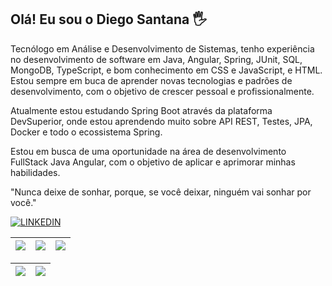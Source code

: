 
## Olá! Eu sou o Diego Santana 🖐
Tecnólogo em Análise e Desenvolvimento de Sistemas, tenho experiência no desenvolvimento de software em Java, Angular, Spring, JUnit, SQL, MongoDB, TypeScript, e bom conhecimento em CSS e JavaScript, e HTML.   
Estou sempre em buca de aprender novas tecnologias e padrões de desenvolvimento, com o objetivo de crescer pessoal e profissionalmente.
   
Atualmente estou estudando Spring Boot através da plataforma DevSuperior, onde estou aprendendo muito sobre API REST, Testes, JPA, Docker e todo o ecossistema Spring.
  
Estou em busca de uma oportunidade na área de desenvolvimento FullStack Java Angular, com o objetivo de aplicar e aprimorar minhas habilidades.
  
"Nunca deixe de sonhar, porque, se você deixar, ninguém vai sonhar por você."




[![LINKEDIN](https://img.shields.io/badge/LinkedIn-0077B5?style=for-the-badge&logo=linkedin&logoColor=white)](https://www.linkedin.com/in/die-santana/)

| ![](http://github-profile-summary-cards.vercel.app/api/cards/stats?username=diesantana&theme=dracula) | ![](http://github-profile-summary-cards.vercel.app/api/cards/repos-per-language?username=diesantana&hide=Html&theme=dracula) | ![](http://github-profile-summary-cards.vercel.app/api/cards/most-commit-language?username=diesantana&theme=dracula) |
| :-: | :-: | :-: |

| ![](http://github-profile-summary-cards.vercel.app/api/cards/profile-details?username=diesantana&theme=dracula) | ![](https://github-readme-streak-stats.herokuapp.com/?user=diesantana&theme=dracula&hide_border=true&date_format=M%20j%5B%2C%20Y%5D&background=1A1B27&stroke=35AFA3&ring=BF91F3&fire=BF91F3&currStreakNum=BF91F3&sideNums=BF91F3&currStreakLabel=BF91F3&sideLabels=BF91F3&dates=35AFA3) |
| :-: | :-: |



